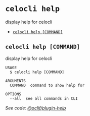 # `celocli help`

display help for celocli

- [`celocli help [COMMAND]`](#celocli-help-command)

## `celocli help [COMMAND]`

display help for celocli

```
USAGE
  $ celocli help [COMMAND]

ARGUMENTS
  COMMAND  command to show help for

OPTIONS
  --all  see all commands in CLI
```

_See code: [@oclif/plugin-help](https://github.com/oclif/plugin-help/blob/v1.2.11/src/commands/help.ts)_

